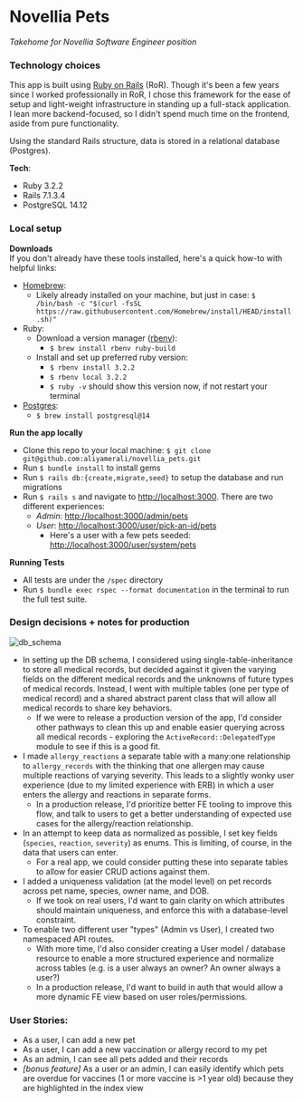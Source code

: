 # Novellia Pets
_Takehome for Novellia Software Engineer position_

### Technology choices
This app is built using [Ruby on Rails](https://rubyonrails.org/) (RoR). Though it's been a few years since I worked professionally in RoR, I chose this framework for the ease of setup and light-weight infrastructure in standing up a full-stack application. I lean more backend-focused, so I didn't spend much time on the frontend, aside from pure functionality.

Using the standard Rails structure, data is stored in a relational database (Postgres).

**Tech**:
* Ruby 3.2.2
* Rails 7.1.3.4
* PostgreSQL 14.12

### Local setup
**Downloads**  
If you don't already have these tools installed, here's a quick how-to with helpful links:
* [Homebrew](https://brew.sh/): 
    - Likely already installed on your machine, but just in case: 
    `$ /bin/bash -c "$(curl -fsSL https://raw.githubusercontent.com/Homebrew/install/HEAD/install.sh)"`
* Ruby:
    - Download a version manager ([rbenv](https://github.com/rbenv/rbenv)):
        - `$ brew install rbenv ruby-build`
    - Install and set up preferred ruby version:
        - `$ rbenv install 3.2.2`
        - `$ rbenv local 3.2.2`
        - `$ ruby -v` should show this version now, if not restart your terminal
* [Postgres](https://formulae.brew.sh/formula/postgresql@14):
    - `$ brew install postgresql@14`

**Run the app locally** 
- Clone this repo to your local machine: `$ git clone git@github.com:aliyamerali/novellia_pets.git`
- Run `$ bundle install` to install gems
- Run `$ rails db:{create,migrate,seed}` to setup the database and run migrations
- Run `$ rails s` and navigate to [http://localhost:3000](http://localhost:3000). There are two different experiences: 
    - _Admin_: [http://localhost:3000/admin/pets](http://localhost:3000/admin/pets)
    - _User_: [http://localhost:3000/user/pick-an-id/pets](http://localhost:3000/user/pick-an-id/pets)
        - Here's a user with a few pets seeded: [http://localhost:3000/user/system/pets](http://localhost:3000/user/system/pets)

**Running Tests**
* All tests are under the `/spec` directory
* Run `$ bundle exec rspec --format documentation` in the terminal to run the full test suite.


### Design decisions + notes for production

![db_schema](https://github.com/aliyamerali/novellia_pets/assets/5446926/6a273afa-4b17-4d68-91b9-5fba5e00c460)

* In setting up the DB schema, I considered using single-table-inheritance to store all medical records, but decided against it given the varying fields on the different medical records and the unknowns of future types of medical records. Instead, I went with multiple tables (one per type of medical record) and a shared abstract parent class that will allow all medical records to share key behaviors.
    * If we were to release a production version of the app, I'd consider other pathways to clean this up and enable easier querying across all medical records - exploring the `ActiveRecord::DelegatedType` module to see if this is a good fit.
* I made `allergy_reactions` a separate table with a many:one relationship to `allergy_records` with the thinking that one allergen may cause multiple reactions of varying severity. This leads to a slightly wonky user experience (due to my limited experience with ERB) in which a user enters the allergy and reactions in separate forms.
    * In a production release, I'd prioritize better FE tooling to improve this flow, and talk to users to get a better understanding of expected use cases for the allergy/reaction relationship.
* In an attempt to keep data as normalized as possible, I set key fields (`species`, `reaction`, `severity`) as enums. This is limiting, of course, in the data that users can enter.
    * For a real app, we could consider putting these into separate tables to allow for easier CRUD actions against them.
* I added a uniqueness validation (at the model level) on pet records across pet name, species, owner name, and DOB.
    * If we took on real users, I'd want to gain clarity on which attributes should maintain uniqueness, and enforce this with a database-level constraint.
* To enable two different user "types" (Admin vs User), I created two namespaced API routes.
    * With more time, I'd also consider creating a User model / database resource to enable a more structured experience and normalize across tables (e.g. is a user always an owner? An owner always a user?)
    * In a production release, I'd want to build in auth that would allow a more dynamic FE view based on user roles/permissions. 

### User Stories:
- As a user, I can add a new pet
- As a user, I can add a new vaccination or allergy record to my pet
- As an admin, I can see all pets added and their records
- _[bonus feature]_ As a user or an admin, I can easily identify which pets are overdue for vaccines (1 or more vaccine is >1 year old) because they are highlighted in the index view
